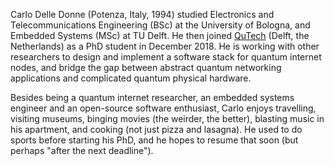 Carlo Delle Donne (Potenza, Italy, 1994) studied Electronics and
Telecommunications Engineering (BSc) at the University of Bologna, and Embedded
Systems (MSc) at TU Delft.  He then joined [QuTech](https://qutech.nl/) (Delft,
the Netherlands) as a PhD student in December 2018.  He is working with other
researchers to design and implement a software stack for quantum internet nodes,
and bridge the gap between abstract quantum networking applications and
complicated quantum physical hardware.

Besides being a quantum internet researcher, an embedded systems engineer and an
open-source software enthusiast, Carlo enjoys travelling, visiting museums,
binging movies (the weirder, the better), blasting music in his apartment, and
cooking (not just pizza and lasagna).  He used to do sports before starting his
PhD, and he hopes to resume that soon (but perhaps "after the next deadline").
